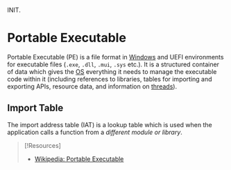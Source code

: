 INIT.
# Portable Executable
Portable Executable (PE) is a file format in [Windows](README.md) and UEFI environments for executable files (`.exe`, `.dll`, `.mui`, `.sys` etc.).  It is a structured container of data which gives the [OS](../concepts/operating-system.md) everything it needs to manage the executable code within it (including references to libraries, tables for importing and exporting APIs, resource data, and information on [threads](../../coding/concepts/threading.md)).
## Import Table
The import address table (IAT) is a lookup table which is used when the application calls a function from a *different module or library*. 

> [!Resources]
> - [Wikipedia: Portable Executable](https://en.wikipedia.org/wiki/Portable_Executable)